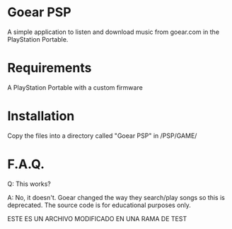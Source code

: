 Goear PSP
=========

A simple application to listen and download music from goear.com in the PlayStation Portable.


Requirements
============

A PlayStation Portable with a custom firmware



Installation
============

Copy the files into a directory called "Goear PSP" in /PSP/GAME/



F.A.Q.
======

Q: This works?

A: No, it doesn't. Goear changed the way they search/play songs so this is deprecated. The source code is for educational purposes only.

ESTE ES UN ARCHIVO MODIFICADO EN UNA RAMA DE TEST
